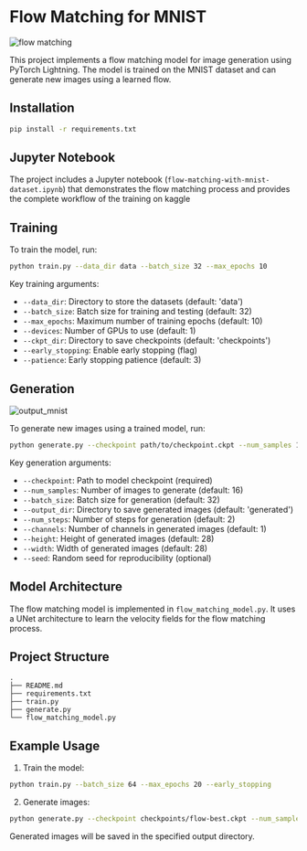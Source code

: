 # Flow Matching for MNIST
![flow matching](https://github.com/user-attachments/assets/78d56f06-29e7-461c-9f9d-0d024549f853)


This project implements a flow matching model for image generation using PyTorch Lightning. The model is trained on the MNIST dataset and can generate new images using a learned flow.

## Installation

```bash
pip install -r requirements.txt
```
## Jupyter Notebook

The project includes a Jupyter notebook (`flow-matching-with-mnist-dataset.ipynb`) that demonstrates the flow matching process and provides the complete workflow of the training on kaggle

## Training

To train the model, run:

```bash
python train.py --data_dir data --batch_size 32 --max_epochs 10
```

Key training arguments:
- `--data_dir`: Directory to store the datasets (default: 'data')
- `--batch_size`: Batch size for training and testing (default: 32)
- `--max_epochs`: Maximum number of training epochs (default: 10)
- `--devices`: Number of GPUs to use (default: 1)
- `--ckpt_dir`: Directory to save checkpoints (default: 'checkpoints')
- `--early_stopping`: Enable early stopping (flag)
- `--patience`: Early stopping patience (default: 3)

## Generation
![output_mnist](https://github.com/user-attachments/assets/a0c66b52-49f4-40bc-bec4-132f8ef2df35)

To generate new images using a trained model, run:

```bash
python generate.py --checkpoint path/to/checkpoint.ckpt --num_samples 16
```

Key generation arguments:
- `--checkpoint`: Path to model checkpoint (required)
- `--num_samples`: Number of images to generate (default: 16)
- `--batch_size`: Batch size for generation (default: 32)
- `--output_dir`: Directory to save generated images (default: 'generated')
- `--num_steps`: Number of steps for generation (default: 2)
- `--channels`: Number of channels in generated images (default: 1)
- `--height`: Height of generated images (default: 28)
- `--width`: Width of generated images (default: 28)
- `--seed`: Random seed for reproducibility (optional)

## Model Architecture

The flow matching model is implemented in `flow_matching_model.py`. It uses a UNet architecture to learn the velocity fields for the flow matching process.

## Project Structure

```
.
├── README.md
├── requirements.txt
├── train.py
├── generate.py
└── flow_matching_model.py
```

## Example Usage

1. Train the model:
```bash
python train.py --batch_size 64 --max_epochs 20 --early_stopping
```

2. Generate images:
```bash
python generate.py --checkpoint checkpoints/flow-best.ckpt --num_samples 100 --num_steps 4
```

Generated images will be saved in the specified output directory.
